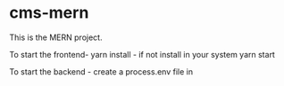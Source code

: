 # cms-mern

This is the MERN project.


To start the frontend- 
yarn install - if not install in your system
yarn start


To start the backend - 
create a process.env file in 
